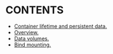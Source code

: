 # CONTENTS

- [Container lifetime and persistent data.]()
- [Overview.](https://github.com/Nouvellie/docker-1st/blob/docker/course/03.volumes/overview.md)
- [Data volumes.](https://github.com/Nouvellie/docker-1st/blob/docker/course/03.volumes/data-volumes.md)
- [Bind mounting.](https://github.com/Nouvellie/docker-1st/blob/docker/course/03.volumes/bind-mounting.md)